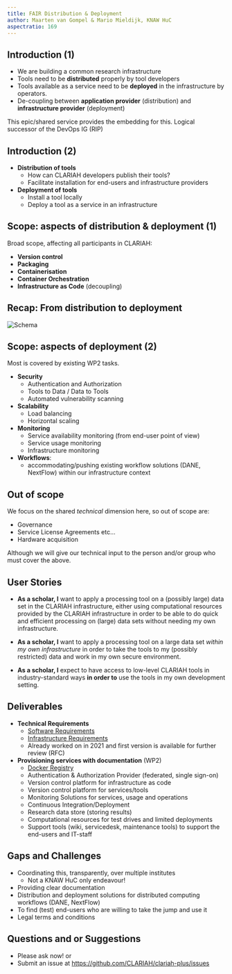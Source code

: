 ```yaml
---
title: FAIR Distribution & Deployment
author: Maarten van Gompel & Mario Mieldijk, KNAW HuC
aspectratio: 169
---
```


## Introduction (1)

* We are building a common research infrastructure
* Tools need to be **distributed** properly by tool developers
* Tools available as a service need to be **deployed** in the infrastructure by operators.
* De-coupling between **application provider** (distribution) and **infrastructure provider** (deployment)

This epic/shared service provides the embedding for this. Logical successor of the DevOps IG (RIP)

## Introduction (2)

* **Distribution of tools**
    * How can CLARIAH developers publish their tools?
    * Facilitate installation for end-users and infrastructure providers
* **Deployment of tools**
    * Install a tool locally
    * Deploy a tool as a service in an infrastructure

## Scope: aspects of distribution & deployment (1)

Broad scope, affecting all participants in CLARIAH:

* **Version control**
* **Packaging**
* **Containerisation**
* **Container Orchestration**
* **Infrastructure as Code** (decoupling)

## Recap: From distribution to deployment

![Schema](CLaaSArchitecture.png)

## Scope: aspects of deployment (2)

Most is covered by existing WP2 tasks.

* **Security**
    * Authentication and Authorization
    * Tools to Data / Data to Tools
    * Automated vulnerability scanning
* **Scalability**
    * Load balancing
    * Horizontal scaling
* **Monitoring**
    * Service availability monitoring (from end-user point of view)
    * Service usage monitoring
    * Infrastructure monitoring
* **Workflows**:
    * accommodating/pushing existing workflow solutions (DANE, NextFlow) within our infrastructure context

## Out of scope

We focus on the shared *technical* dimension here, so out of scope are:

* Governance
* Service License Agreements etc...
* Hardware acquisition

Although we will give our technical input to the person and/or group who must cover the above.

## User Stories

* **As a scholar, I** want to apply a processing tool on a (possibly large) data set in the CLARIAH infrastructure, either using computational resources provided by the CLARIAH infrastructure in order to be able to do quick and efficient processing on (large) data sets without needing my own infrastructure.

* **As a scholar, I** want to apply a processing tool on a large data set *within my own infrastructure* in order to take the tools to my (possibly restricted) data and work in my own secure environment.

* **As a scholar, I** expect to have access to low-level CLARIAH tools in industry-standard ways **in order to**
  use the tools in my own development setting.

## Deliverables

* **Technical Requirements**
    * [Software Requirements](../../requirements/software-requirements.md)
    * [Infrastructure Requirements](../../requirements/infrastructure-requirements.md)
    * Already worked on in 2021 and first version is available for further review (RFC)
* **Provisioning services with documentation** (WP2)
    * [Docker Registry](https://github.com/CLARIAH/clariah-plus/issues/46)
    * Authentication & Authorization Provider (federated, single sign-on)
    * Version control platform for infrastructure as code
    * Version control platform for services/tools
    * Monitoring Solutions for services, usage and operations
    * Continuous Integration/Deployment
    * Research data store (storing results)
    * Computational resources for test drives and limited deployments
    * Support tools (wiki, servicedesk, maintenance tools) to support the end-users and IT-staff

## Gaps and Challenges

* Coordinating this, transparently, over multiple institutes
    * Not a KNAW HuC only endeavour!
* Providing clear documentation
* Distribution and deployment solutions for distributed computing workflows (DANE, NextFlow)
* To find (test) end-users who are willing to take the jump and use it
* Legal terms and conditions

## Questions and or Suggestions

* Please ask now!  or
* Submit an issue at https://github.com/CLARIAH/clariah-plus/issues
